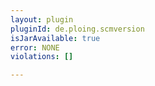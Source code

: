 ```yaml
---
layout: plugin
pluginId: de.ploing.scmversion
isJarAvailable: true
error: NONE
violations: []

---
```

